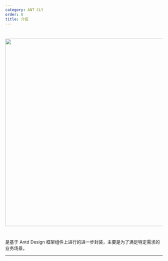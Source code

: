 ```yaml
---
category: ANT CLY
order: 0
title: 介绍
---
```


<div style="text-align:center;margin:40px 0;">
  <img width="600" src="http://resimg.iqeq.cn/webapires/cbf/5c8784561f5c6.jpg">
</div>

是基于 Antd Design 框架组件上进行的进一步封装，主要是为了满足特定需求的业务场景。

---

